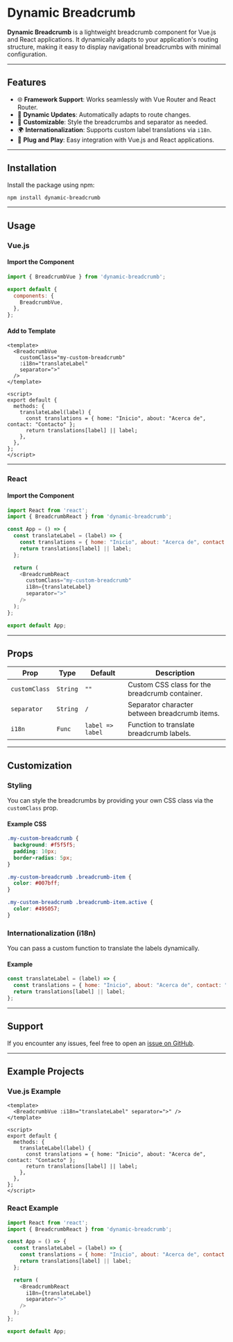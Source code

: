 
# Dynamic Breadcrumb

**Dynamic Breadcrumb** is a lightweight breadcrumb component for Vue.js and React applications. It dynamically adapts to your application's routing structure, making it easy to display navigational breadcrumbs with minimal configuration.

---

## Features
- 🌐 **Framework Support**: Works seamlessly with Vue Router and React Router.  
- 🔄 **Dynamic Updates**: Automatically adapts to route changes.  
- 🎨 **Customizable**: Style the breadcrumbs and separator as needed.  
- 🌍 **Internationalization**: Supports custom label translations via `i18n`.  
- 🧩 **Plug and Play**: Easy integration with Vue.js and React applications.

---

## Installation

Install the package using npm:

```bash
npm install dynamic-breadcrumb
```

---

## Usage

### Vue.js

#### Import the Component
```javascript
import { BreadcrumbVue } from 'dynamic-breadcrumb';

export default {
  components: {
    BreadcrumbVue,
  },
};
```

#### Add to Template
```vue
<template>
  <BreadcrumbVue 
    customClass="my-custom-breadcrumb"
    :i18n="translateLabel"
    separator=">"
  />
</template>

<script>
export default {
  methods: {
    translateLabel(label) {
      const translations = { home: "Inicio", about: "Acerca de", contact: "Contacto" };
      return translations[label] || label;
    },
  },
};
</script>
```

---

### React

#### Import the Component
```javascript
import React from 'react';
import { BreadcrumbReact } from 'dynamic-breadcrumb';

const App = () => {
  const translateLabel = (label) => {
    const translations = { home: "Inicio", about: "Acerca de", contact: "Contacto" };
    return translations[label] || label;
  };

  return (
    <BreadcrumbReact 
      customClass="my-custom-breadcrumb"
      i18n={translateLabel}
      separator=">"
    />
  );
};

export default App;
```

---

## Props

| Prop          | Type     | Default      | Description                                      |
|---------------|----------|--------------|--------------------------------------------------|
| `customClass` | `String` | `""`         | Custom CSS class for the breadcrumb container.  |
| `separator`   | `String` | `/`          | Separator character between breadcrumb items.   |
| `i18n`        | `Func`   | `label => label` | Function to translate breadcrumb labels.      |

---

## Customization

### Styling
You can style the breadcrumbs by providing your own CSS class via the `customClass` prop.

#### Example CSS
```css
.my-custom-breadcrumb {
  background: #f5f5f5;
  padding: 10px;
  border-radius: 5px;
}

.my-custom-breadcrumb .breadcrumb-item {
  color: #007bff;
}

.my-custom-breadcrumb .breadcrumb-item.active {
  color: #495057;
}
```

### Internationalization (i18n)
You can pass a custom function to translate the labels dynamically.

#### Example
```javascript
const translateLabel = (label) => {
  const translations = { home: "Inicio", about: "Acerca de", contact: "Contacto" };
  return translations[label] || label;
};
```

---

## Support
If you encounter any issues, feel free to open an [issue on GitHub](https://github.com/Rahulr-dev/dynamic-breadcrumb/issues).

---

## Example Projects

### Vue.js Example
```vue
<template>
  <BreadcrumbVue :i18n="translateLabel" separator=">" />
</template>

<script>
export default {
  methods: {
    translateLabel(label) {
      const translations = { home: "Inicio", about: "Acerca de", contact: "Contacto" };
      return translations[label] || label;
    },
  },
};
</script>
```

### React Example
```javascript
import React from 'react';
import { BreadcrumbReact } from 'dynamic-breadcrumb';

const App = () => {
  const translateLabel = (label) => {
    const translations = { home: "Inicio", about: "Acerca de", contact: "Contacto" };
    return translations[label] || label;
  };

  return (
    <BreadcrumbReact 
      i18n={translateLabel}
      separator=">"
    />
  );
};

export default App;
```
